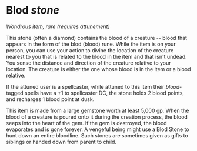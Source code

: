 # Blod *stone*
*Wondrous item, rare (requires attunement)*

This stone (often a diamond) contains the blood of a creature -- blood that appears in the form of the blod (blood) rune. While the item is on your person, you can use your action to divine the location of the creature nearest to you that is related to the blood in the item and that isn't undead. You sense the distance and direction of the creature relative to your location. The creature is either the one whose blood is in the item or a blood relative.

If the attuned user is a spellcaster, while attuned to this item their *blood*-tagged spells have a +1 to spellcaster DC, the stone holds 2 blood points, and recharges 1 blood point at dusk.

This item is made from a large gemstone worth at least 5,000 gp. When the blood of a creature is poured onto it during the creation process, the blood seeps into the heart of the gem. If the gem is destroyed, the blood evaporates and is gone forever. A vengeful being might use a Blod Stone to hunt down an entire bloodline. Such stones are sometimes given as gifts to siblings or handed down from parent to child.
